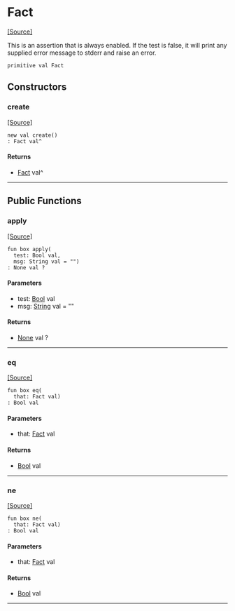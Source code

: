 # Fact
<span class="source-link">[[Source]](src/assert/assert.md#L-0-22)</span>

This is an assertion that is always enabled. If the test is false, it will
print any supplied error message to stderr and raise an error.


```pony
primitive val Fact
```

## Constructors

### create
<span class="source-link">[[Source]](src/assert/assert.md#L-0-22)</span>


```pony
new val create()
: Fact val^
```

#### Returns

* [Fact](assert-Fact.md) val^

---

## Public Functions

### apply
<span class="source-link">[[Source]](src/assert/assert.md#L-0-27)</span>


```pony
fun box apply(
  test: Bool val,
  msg: String val = "")
: None val ?
```
#### Parameters

*   test: [Bool](builtin-Bool.md) val
*   msg: [String](builtin-String.md) val = ""

#### Returns

* [None](builtin-None.md) val ?

---

### eq
<span class="source-link">[[Source]](src/assert/assert.md#L-0-27)</span>


```pony
fun box eq(
  that: Fact val)
: Bool val
```
#### Parameters

*   that: [Fact](assert-Fact.md) val

#### Returns

* [Bool](builtin-Bool.md) val

---

### ne
<span class="source-link">[[Source]](src/assert/assert.md#L-0-27)</span>


```pony
fun box ne(
  that: Fact val)
: Bool val
```
#### Parameters

*   that: [Fact](assert-Fact.md) val

#### Returns

* [Bool](builtin-Bool.md) val

---

